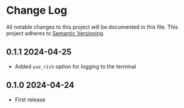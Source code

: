# Change Log

All notable changes to this project will be documented in this file. This project adheres to [Semantic Versioning](http://semver.org/).

## 0.1.1 2024-04-25

- Added `use_rich` option for logging to the terminal

## 0.1.0 2024-04-24

- First release
